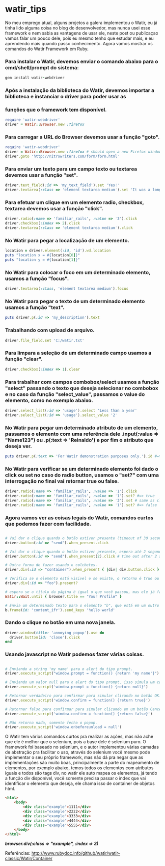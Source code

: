 # watir_tips
No meu emprego atual, alguns projetos a galera implementou o Watir, eu já tinha lido alguma coisa no blog do desenvolvedor, mas nunca usei esse framework e nem sabia as vantagens de usar ele, neste post ou publicaçao vamos falar um pouco dele, pois eu mesmo tenho que estudar mais, e eu aprendendo mais quando passo conhecimento. Agora vamos mostrar os comandos do Watir Framework em Ruby.

### Para instalar o Watir, devemos enviar o comando abaixo para o cmd/shell/prompt do sistema:
```ruby
gem install watir-webdriver
```

### Após a instalação da biblioteca do Watir, devemos importar a biblioteca e instanciar o driver para poder usar as
### funções que o framework tem disponível.
```ruby
require 'watir-webdriver'
driver = Watir::Browser.new :firefox
```

### Para carregar a URL do Browser devemos usar a função "goto".
```ruby
require 'watir-webdriver'
driver = Watir::Browser.new :firefox # should open a new Firefox window
driver.goto 'http://nitrowriters.com/form/form.html'
```

### Para enviar um texto para um campo texto ou textarea devemos usar a função "set".
```ruby
driver.text_field(:id => 'my_text_field').set 'Yes!'
driver.textarea(:class => 'element textarea medium').set 'It was a long time ago, I do not remember'
```

### Para efetuar um clique em um elemento radio, checkbox, textarea devemos usar a função "click".
```ruby
driver.radio(:name => 'familiar_rails', :value => '3').click
driver.checkbox(:index => 2).click
driver.textarea(:class => 'element textarea medium').click
```

### No Watir para pegar a localização de um elemento.
```ruby
location = driver.element(:id, 'id').wd.location
puts "location x = #{location[0]}"
puts "location y = #{location[1]}"
```

### No Watir para colocar o foco em um determinado elemento, usamos a função "focus".
```ruby
driver.textarea(:class, 'element textarea medium').focus
```

### No Watir para pegar o texto de um determinado elemento usamos a função "text".
```ruby
puts driver.p(:id => 'my_description').text
```


### Trabalhando com upload de arquivo.
```ruby
driver.file_field.set 'C:/watir.txt'
```

### Para limpara a seleção de um determinado campo usamos a função "clear".
```ruby
driver.checkbox(:index => 1).clear
```


### Para trabalhar com campos combobox/select usamos a função "select" passando o texto que deseja selecionar no combobox e no caso da função "select_value", passamos o value do elemento, como no exemplo abaixo.
```ruby
driver.select_list(:id => 'usage').select 'Less than a year'
driver.select_list(:id => 'usage').select_value '2'
```

### No Watir para pegar um determinado atributo de um elemento, passamos o elemento com uma referência dele .input(:value => "Name123") ou .p(:text => 'Reinaldo') e por fim o atributo que deseja ver.

```ruby
puts driver.p(:text => 'For Watir demonstration purposes only.').id #=> output: 'my_description'
```

### No Watir para verificar se um determinado elemento foi dado o click ou set no caso do radio button, usamos o "set?" com uma interrogação no final vai retornar true ou false.
```ruby
driver.radio(:name => 'familiar_rails', :value => '1').click
driver.radio(:name => 'familiar_rails', :value => '1').set? #=> true
driver.radio(:name => 'familiar_rails', :value => '3').set # same as click 
driver.radio(:name => 'familiar_rails', :value => '1').set? #=> false
```

### Agora vamos ver as coisas legais do Watir, comandos curtos que podemos fazer com facilidade.
```ruby

# Vai dar o clique quando o botão estiver presente (timeout of 30 seconds).
driver.button(:id => "send").when_present.click    

# Vai dar o clique quando o botão estiver presente, espera até 2 segundos, você pode determinar o tempo que deseja.
driver.button(:id => "send").when_present(2).click # time out after 2 seconds 

# Outra forma de fazer usando o colchetes.
driver.div(:id => "container").when_present { |div| div.button.click }

# Verifica se o elemento está visivel e se existe, o retorno é true ou false.
driver.div(:id => "foo").present?

# espera se o título da página é igual o que você passou, mas ele já faz a espera dinâmica.
Watir::Wait.until { browser.title == "Your Profile" }

# Envia um determinado texto para o elemento "b", que está em um outro frame, isso é feito em uma linha.
b.frame(id: 'content_ifr').send_keys 'hello world'
```

### Dando o clique no botão em uma nova janela.
```ruby
driver.window(title: 'annoying popup').use do
  driver.button(id: 'close').click
end
```

### Usando javascript no Watir podemos fazer várias coisas.
```ruby

# Enviando a string 'my name' para o alert do tipo prompt. 
driver.execute_script("window.prompt = function() {return 'my name'}")

# Enviando um valor null para o alert do tipo prompt, isso simula um cancelar. 
driver.execute_script('window.prompt = function() {return null}')

# Retornar verdadeiro para confirmar para simular clicando no botão OK.
driver.execute_script('window.confirm = function() {return true}')

# Retornar falso para confirmar para simular clicando em um botão Cancelar.
driver.execute_script('window.confirm = function() {return false}')

# Não retorna nada, somente fecha o popup.
driver.execute_script('window.onbeforeunload = null')
```

O Watir tem vários comandos curtos pra realizar as ações, mas não ache que ele é melhor que o selenium, pois a base dele é selenium puro. O framework foi baseado no selenium, e o autor implementou várias camadas de abstração pra facilitar o uso, através do selenium você mesmo pode implementar o seu próprio framework, mas não dá pra negar que as implementações são muito boas, principalmente a parte do mapeamento de elementos, por exemplo abaixo, temos todos os elementos com atributos iguais e todos são tags div, no watir ele auto mapea os elementos, já tendo a função div disponível, você somente precisa passar o index que vai identificar o elemento que deseja, ele chama isso de container de objetos html.

```html
<html>
    <body>
        <div class="example">1111</div>
        <div class="example">2222</div>
        <div class="example">3333</div>
        <div class="example">4444</div>
        <div class="example">5555</div>
    </body>
</html>
```
***browser.div(:class => "example", :index => 3)***


Referências:
http://www.rubydoc.info/github/watir/watir-classic/Watir/Container

